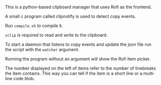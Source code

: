 This is a python-based clipboard manager that uses Rofi as the frontend.

A small c program called clipnotify is used to detect copy events.

Run `compile.sh` to compile it.

`xclip` is required to read and write to the clipboard.

To start a daemon that listens to copy events and update the json file run the script with the `watcher` argument.

Running the program without an argument will show the Rofi item picker.

The number displayed on the left of items refer to the number of linebreaks the item contains. This way you can tell if the item is a short line or a multi-line code blob.